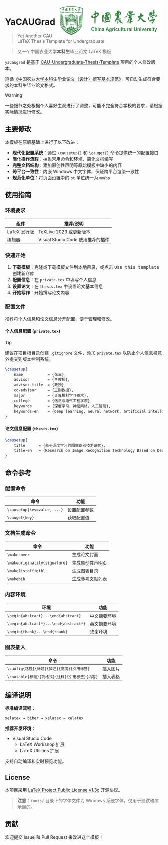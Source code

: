 <img src="./pictures/CAU.png" height="100" align="right" />

# YaCAUGrad

> Yet Another CAU LaTeX Thesis Template for Undergraduate

> 又一个中国农业大学**本科生**毕业论文 LaTeX 模板

`yacaugrad` 是基于 [CAU-Undergraduate-Thesis-Template](https://github.com/Wubeizhongxinghua/CAU-Undergraduate-Thesis-Template) 项目的个人修改版本。

遵循[《中国农业大学本科生毕业论文（设计）撰写基本规范》](https://cem.cau.edu.cn/module/download/downfile.jsp?classid=0&filename=c806c54bfaac421c9103c7760d3a77f9.pdf)，可自动生成符合要求的本科生毕业论文格式。

> [!WARNING]
> 一些细节之处根据个人喜好主观进行了调整，可能不完全符合学校的要求，请根据实际情况进行修改。

## 主要修改

本模板在原版基础上进行了以下改进：

- **现代化配置系统**：通过 `\causetup{}` 和 `\cauget{}` 命令提供统一的配置接口
- **简化操作流程**：抽象常用命令和环境，简化文档编写
- **完整文档结构**：添加原创性声明等原始模板中缺少的内容
- **跨平台一致性**：内嵌 Windows 中文字体，保证跨平台渲染一致性
- **规范化单位**：将页面设置中的 `pt` 单位统一为 `mm`/`bp`

## 使用指南

### 环境要求

| 组件         | 推荐/说明                       |
| ------------ | ----------------------------------- |
| LaTeX 发行版 | TeXLive 2023 或更新版本             |
| 编辑器       | Visual Studio Code 使用推荐的插件 |

### 快速开始

1. **下载模板**：克隆或下载模板文件到本地目录，或点击 <kbd>Use this template</kbd> 创建新仓库
2. **配置信息**：在 `private.tex` 中填写个人信息
3. **设置论文**：在 `thesis.tex` 中设置论文基本信息
4. **开始写作**：开始撰写论文内容

### 配置文件

推荐将个人信息和论文信息分开配置，便于管理和修改。

#### 个人信息配置 (`private.tex`)

> [!TIP]
> 建议在项目根目录创建 `.gitignore` 文件，添加 `private.tex` 以防止个人信息被意外提交到版本控制系统。

```latex
\causetup{
    name           = {张三},
    advisor        = {李教授},
    advisor-title  = {教授},
    co-advisor     = {王副教授},
    major          = {计算机科学与技术},
    college        = {信息与电气工程学院},
    keywords       = {深度学习，神经网络，人工智能},
    keywords-en    = {deep learning, neural network, artificial intelligence}
}
```

#### 论文信息配置 (`thesis.tex`)

```latex
\causetup{
    title      = {基于深度学习的图像识别技术研究},
    title-en   = {Research on Image Recognition Technology Based on Deep Learning}
}
```

## 命令参考

### 配置命令
| 命令                        | 功能         |
| --------------------------- | ------------ |
| `\causetup{key=value, ...}` | 设置配置参数 |
| `\cauget{key}`              | 获取配置值   |

### 文档生成命令
| 命令                          | 功能             |
| ----------------------------- | ---------------- |
| `\makecover`                  | 生成论文封面     |
| `\makeoriginality{signature}` | 生成原创性声明页 |
| `\makelistoffigtbl`           | 生成图表目录     |
| `\makebib`                    | 生成参考文献列表 |

### 内容环境
| 环境                                  | 功能         |
| ------------------------------------- | ------------ |
| `\begin{abstract}...\end{abstract}`   | 中文摘要环境 |
| `\begin{abstract*}...\end{abstract*}` | 英文摘要环境 |
| `\begin{thank}...\end{thank}`         | 致谢环境     |

### 图表插入
| 命令                                            | 功能     |
| ----------------------------------------------- | -------- |
| `\caufig{路径}{标题}{描述}{宽度}{引用标签}`     | 插入图片 |
| `\cautable{标题}{列格式}{注释}{引用标签}{内容}` | 插入表格 |

## 编译说明

**标准编译流程**：
```bash
xelatex → biber → xelatex → xelatex
```

**推荐开发环境**：
- Visual Studio Code
  - LaTeX Workshop 扩展
  - LaTeX Utilities 扩展

支持自动编译和实时预览功能。

## License

本项目采用 [LaTeX Project Public License v1.3c](https://www.latex-project.org/lppl.txt) 开源协议。

> **注意**：`fonts/` 目录下的字体文件为 Windows 系统字体，仅用于测试和演示目的。

## 贡献

欢迎提交 Issue 和 Pull Request 来改进这个模板！

